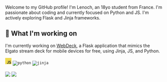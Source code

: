 Welcome to my GitHub profile! I'm Lenoch, an 18yo student from France. I'm passionate about coding and currently focused on Python and JS. I'm actively exploring Flask and Jinja frameworks.

## 🔭 What I'm working on

I'm currently working on [WebDeck](https://github.com/Lenochxd/WebDeck), a Flask application that mimics the Elgato stream deck for mobile devices for free, using Jinja, JS, and Python.

<code><img height="20" alt="javascript" src="https://raw.githubusercontent.com/github/explore/80688e429a7d4ef2fca1e82350fe8e3517d3494d/topics/javascript/javascript.png"></code>
<code><img height="20" alt="python" src="https://www.pngkit.com/png/full/70-701749_this-free-icons-png-design-of-python-language.png"></code>
<code><img height="20" alt="jinja" src="https://cdn.icon-icons.com/icons2/2699/PNG/512/pocoo_jinja_logo_icon_169846.png"></code> <br><br>
<img align="center" src="https://github-readme-stats.vercel.app/api?username=Lenochxd&show_icons=true&theme=tokyonight&hide_border=true" />
<img align="center" src="https://github-readme-stats.vercel.app/api/top-langs/?username=Lenochxd&layout=compact&theme=tokyonight&hide_border=true" />
